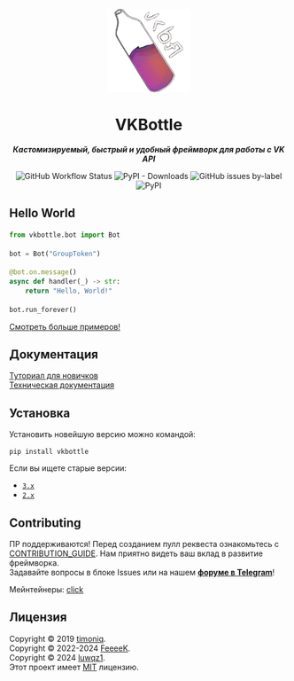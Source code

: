 <p align="center">
  <a href="https://github.com/vkbottle/vkbottle">
    <img width="150px" height="150px" alt="VKBottle" src="https://raw.githubusercontent.com/vkbottle/vkbottle/master/docs/logo.svg">
  </a>
</p>
<h1 align="center">
  VKBottle
</h1>
<p align="center">
    <em><b>Кастомизируемый, быстрый и удобный фреймворк для работы с VK API</b></em>
</p>
<p align="center">
  <img alt="GitHub Workflow Status" src="https://img.shields.io/github/actions/workflow/status/vkbottle/vkbottle/push-build.yml">
  <img alt="PyPI - Downloads" src="https://img.shields.io/pypi/dw/vkbottle">
  <img alt="GitHub issues by-label" src="https://img.shields.io/github/issues/vkbottle/vkbottle/bug">
  <img alt="PyPI" src="https://img.shields.io/pypi/v/vkbottle?color=green&label=PyPI">
</p>

## Hello World

```python
from vkbottle.bot import Bot

bot = Bot("GroupToken")

@bot.on.message()
async def handler(_) -> str:
    return "Hello, World!"

bot.run_forever()
```

[Смотреть больше примеров!](https://github.com/vkbottle/vkbottle/tree/master/examples)

## Документация

[Туториал для новичков](https://vkbottle.rtfd.io/ru/latest/tutorial/)\
[Техническая документация](https://vkbottle.rtfd.io/ru/latest)

## Установка

Установить новейшую версию можно командой:

```console
pip install vkbottle
```

Если вы ищете старые версии:

- [`3.x`](https://github.com/vkbottle/vkbottle/tree/v3.0)
- [`2.x`](https://github.com/vkbottle/vkbottle/tree/v2.0)

## Contributing

ПР поддерживаются! Перед созданием пулл реквеста ознакомьтесь с [CONTRIBUTION_GUIDE](CONTRIBUTION_GUIDE.md). Нам приятно видеть ваш вклад в развитие фреймворка.\
Задавайте вопросы в блоке Issues или на нашем [**форуме в Telegram**](https://t.me/botoforum)!

Мейнтейнеры: [click](https://github.com/vkbottle/vkbottle/graphs/contributors)

## Лицензия

Copyright © 2019 [timoniq](https://github.com/timoniq).\
Copyright © 2022-2024 [FeeeeK](https://github.com/FeeeeK).\
Copyright © 2024 [luwqz1](https://github.com/luwqz1).\
Этот проект имеет [MIT](https://github.com/vkbottle/vkbottle/blob/master/LICENSE) лицензию.
